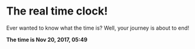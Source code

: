 # The real time clock!

Ever wanted to know what the time is? Well, your journey is about to end!

**The time is Nov 20, 2017, 05:49**